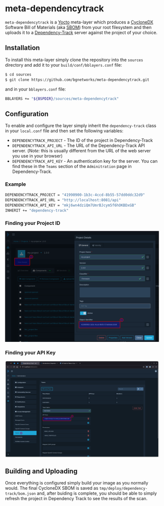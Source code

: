 # meta-dependencytrack

`meta-dependencytrack` is a [Yocto](https://www.yoctoproject.org/) meta-layer which produces a [CycloneDX](https://cyclonedx.org/) Software Bill of Materials (aka [SBOM](https://www.ntia.gov/SBOM)) from your root filesystem and then uploads it to a [Dependency-Track](https://dependencytrack.org/) server against the project of your choice.

## Installation

To install this meta-layer simply clone the repository into the `sources` directory and add it to your `build/conf/bblayers.conf` file:

```sh
$ cd sources
$ git clone https://github.com/bgnetworks/meta-dependencytrack.git
```

and in your `bblayers.conf` file:

```sh
BBLAYERS += "${BSPDIR}/sources/meta-dependencytrack"
```

## Configuration

To enable and configure the layer simply inherit the `dependency-track` class in your `local.conf` file and then set the following variables:

* `DEPENDENCYTRACK_PROJECT` - The ID of the project in Dependency-Track
* `DEPENDENCYTRACK_API_URL` - The URL of the Dependency-Track API server. (*Note:* this is usually different from the URL of the web server you use in your browser)
* `DEPENDENCYTRACK_API_KEY` - An authentication key for the server. You can find these in the `Teams` section of the `Adminitration` page in Dependency-Track.

### Example

```sh
DEPENDENCYTRACK_PROJECT = "41990900-1b3c-4ccd-8b55-57dd0ddc32d9"
DEPENDENCYTRACK_API_URL = "http://localhost:8081/api"
DEPENDENCYTRACK_API_KEY = "mkj6wn4dziQm7UmrBJcym5f6hOKBDxGB"
INHERIT += "dependency-track"
```

### Finding your Project ID

![Project ID](docs/project-id.png)

### Finding your API Key

![API Key](docs/api-key.png)

## Building and Uploading

Once everything is configured simply build your image as you normally would. The final CycloneDX SBOM is saved as `tmp/deploy/dependency-track/bom.json` and, after buiding is complete, you should be able to simply refresh the project in Dependency Track to see the results of the scan.
